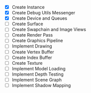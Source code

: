 - [x] Create Instance
- [x] Create Debug Utils Messenger
- [x] Create Device and Queues
- [ ] Create Surface
- [ ] Create Swapchain and Image Views
- [ ] Create Render Pass
- [ ] Create Graphics Pipeline
- [ ] Implement Drawing
- [ ] Create Vertex Buffer
- [ ] Create Index Buffer
- [ ] Create Texture
- [ ] Implement Model Loading
- [ ] Implement Depth Testing
- [ ] Implement Scene Graph
- [ ] Implement Shadow Mapping
